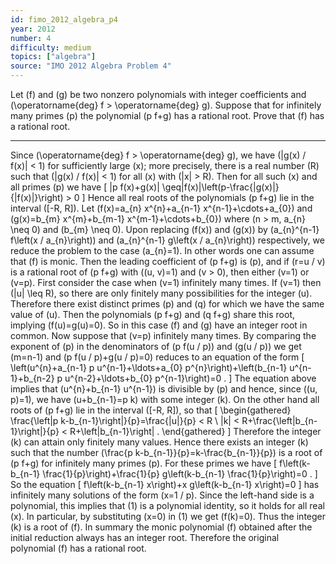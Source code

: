 ```yaml
---
id: fimo_2012_algebra_p4
year: 2012
number: 4
difficulty: medium
topics: ["algebra"]
source: "IMO 2012 Algebra Problem 4"
---
```


Let \(f\) and \(g\) be two nonzero polynomials with integer coefficients and \(\operatorname{deg} f > \operatorname{deg} g\). Suppose that for infinitely many primes \(p\) the polynomial \(p f+g\) has a rational root. Prove that \(f\) has a rational root.

---
Since \(\operatorname{deg} f > \operatorname{deg} g\), we have \(|g(x) / f(x)| < 1\) for sufficiently large \(x\); more precisely, there is a real number \(R\) such that \(|g(x) / f(x)| < 1\) for all \(x\) with \(|x| > R\). Then for all such \(x\) and all primes \(p\) we have
\[
|p f(x)+g(x)| \geq|f(x)|\left(p-\frac{|g(x)|}{|f(x)|}\right) > 0
\]
Hence all real roots of the polynomials \(p f+g\) lie in the interval \([-R, R]\).
Let \(f(x)=a_{n} x^{n}+a_{n-1} x^{n-1}+\cdots+a_{0}\) and \(g(x)=b_{m} x^{m}+b_{m-1} x^{m-1}+\cdots+b_{0}\) where \(n > m, a_{n} \neq 0\) and \(b_{m} \neq 0\). Upon replacing \(f(x)\) and \(g(x)\) by \(a_{n}^{n-1} f\left(x / a_{n}\right)\) and \(a_{n}^{n-1} g\left(x / a_{n}\right)\) respectively, we reduce the problem to the case \(a_{n}=1\). In other words one can assume that \(f\) is monic. Then the leading coefficient of \(p f+g\) is \(p\), and if \(r=u / v\) is a rational root of \(p f+g\) with \((u, v)=1\) and \(v > 0\), then either \(v=1\) or \(v=p\).
First consider the case when \(v=1\) infinitely many times. If \(v=1\) then \(|u| \leq R\), so there are only finitely many possibilities for the integer \(u\). Therefore there exist distinct primes \(p\) and \(q\) for which we have the same value of \(u\). Then the polynomials \(p f+g\) and \(q f+g\) share this root, implying \(f(u)=g(u)=0\). So in this case \(f\) and \(g\) have an integer root in common.
Now suppose that \(v=p\) infinitely many times. By comparing the exponent of \(p\) in the denominators of \(p f(u / p)\) and \(g(u / p)\) we get \(m=n-1\) and \(p f(u / p)+g(u / p)=0\) reduces to an equation of the form
\[
\left(u^{n}+a_{n-1} p u^{n-1}+\ldots+a_{0} p^{n}\right)+\left(b_{n-1} u^{n-1}+b_{n-2} p u^{n-2}+\ldots+b_{0} p^{n-1}\right)=0 .
\]
The equation above implies that \(u^{n}+b_{n-1} u^{n-1}\) is divisible by \(p\) and hence, since \((u, p)=1\), we have \(u+b_{n-1}=p k\) with some integer \(k\). On the other hand all roots of \(p f+g\) lie in the interval \([-R, R]\), so that
\[
\begin{gathered}
\frac{\left|p k-b_{n-1}\right|}{p}=\frac{|u|}{p} < R \\
|k| < R+\frac{\left|b_{n-1}\right|}{p} < R+\left|b_{n-1}\right| .
\end{gathered}
\]
Therefore the integer \(k\) can attain only finitely many values. Hence there exists an integer \(k\) such that the number \(\frac{p k-b_{n-1}}{p}=k-\frac{b_{n-1}}{p}\) is a root of \(p f+g\) for infinitely many primes \(p\). For these primes we have
\[
f\left(k-b_{n-1} \frac{1}{p}\right)+\frac{1}{p} g\left(k-b_{n-1} \frac{1}{p}\right)=0 .
\]
So the equation
\[
f\left(k-b_{n-1} x\right)+x g\left(k-b_{n-1} x\right)=0
\]
has infinitely many solutions of the form \(x=1 / p\). Since the left-hand side is a polynomial, this implies that (1) is a polynomial identity, so it holds for all real \(x\). In particular, by substituting \(x=0\) in (1) we get \(f(k)=0\). Thus the integer \(k\) is a root of \(f\).
In summary the monic polynomial \(f\) obtained after the initial reduction always has an integer root. Therefore the original polynomial \(f\) has a rational root.
